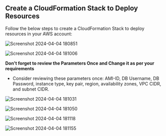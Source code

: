 ## Create a CloudFormation Stack to Deploy Resources

Follow the below steps to create a CloudFormation Stack to deploy resources in your AWS account:

![Screenshot 2024-04-04 180851](https://github.com/mathesh-me/two-tier-architecture-aws-cf/assets/144098846/6f74a538-79fc-41cb-b4bd-e0fbc36c1bc4)

![Screenshot 2024-04-04 181006](https://github.com/mathesh-me/two-tier-architecture-aws-cf/assets/144098846/69583ca0-8513-46c6-b09f-e5a04b905e6f)

**Don't forget to review the Parameters Once and Change it as per your requirements**
- Consider reviewing these parameters once: AMI-ID, DB Username, DB Password, instance type, key pair, region, availability zones, VPC CIDR, and subnet CIDR. 

![Screenshot 2024-04-04 181031](https://github.com/mathesh-me/two-tier-architecture-aws-cf/assets/144098846/503215a3-cadd-4615-9a19-a9c5880c1448)

![Screenshot 2024-04-04 181050](https://github.com/mathesh-me/two-tier-architecture-aws-cf/assets/144098846/8052daf5-5134-4562-9e1e-4847e92f7c9f)

![Screenshot 2024-04-04 181118](https://github.com/mathesh-me/two-tier-architecture-aws-cf/assets/144098846/4bf2e046-d558-4a6d-994c-f5b16bd6e3cf)

![Screenshot 2024-04-04 181155](https://github.com/mathesh-me/two-tier-architecture-aws-cf/assets/144098846/c94af782-5363-43f8-8ab6-a4d592796294)
